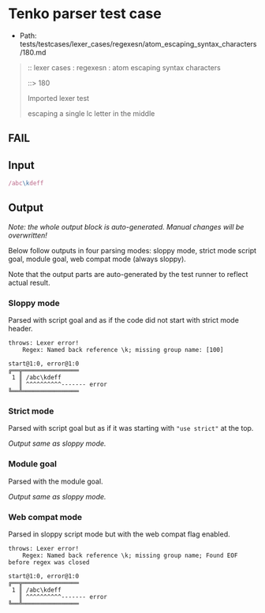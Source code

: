 # Tenko parser test case

- Path: tests/testcases/lexer_cases/regexesn/atom_escaping_syntax_characters/180.md

> :: lexer cases : regexesn : atom escaping syntax characters
>
> ::> 180
>
> Imported lexer test
>
> escaping a single lc letter in the middle

## FAIL

## Input

`````js
/abc\kdeff
`````

## Output

_Note: the whole output block is auto-generated. Manual changes will be overwritten!_

Below follow outputs in four parsing modes: sloppy mode, strict mode script goal, module goal, web compat mode (always sloppy).

Note that the output parts are auto-generated by the test runner to reflect actual result.

### Sloppy mode

Parsed with script goal and as if the code did not start with strict mode header.

`````
throws: Lexer error!
    Regex: Named back reference \k; missing group name: [100]

start@1:0, error@1:0
╔══╦════════════════
 1 ║ /abc\kdeff
   ║ ^^^^^^^^^^------- error
╚══╩════════════════

`````

### Strict mode

Parsed with script goal but as if it was starting with `"use strict"` at the top.

_Output same as sloppy mode._

### Module goal

Parsed with the module goal.

_Output same as sloppy mode._

### Web compat mode

Parsed in sloppy script mode but with the web compat flag enabled.

`````
throws: Lexer error!
    Regex: Named back reference \k; missing group name; Found EOF before regex was closed

start@1:0, error@1:0
╔══╦════════════════
 1 ║ /abc\kdeff
   ║ ^^^^^^^^^^------- error
╚══╩════════════════

`````

